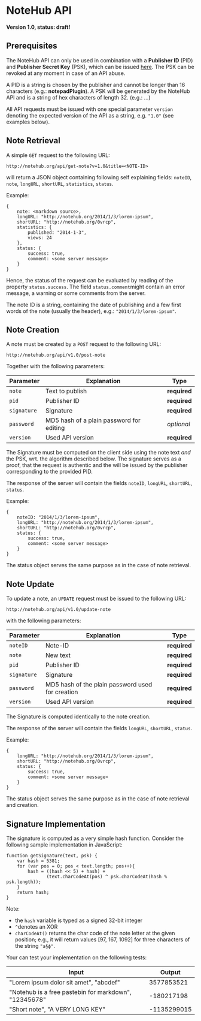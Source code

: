 # NoteHub API

**Version 1.0, status: draft!**

## Prerequisites

The NoteHub API can only be used in combination with a __Publisher ID__ (PID) and __Publisher Secret Key__ (PSK), which can be issued [here](http://notehub.org/api/register). The PSK can be revoked at any moment in case of an API abuse.

A PID is a string is chosen by the publisher and cannot be longer than 16 characters (e.g.: __notepadPlugin__). A PSK will be generated by the NoteHub API and is a string of hex characters of length 32. (e.g.: ...)

All API requests must be issued with one special parameter `version` denoting the expected version of the API as  a string, e.g. `"1.0"` (see examples below).

## Note Retrieval

A simple `GET` request to the following URL:

    http://notehub.org/api/get-note?v=1.0&title=<NOTE-ID>

will return a JSON object containing following self explaining fields: `noteID`, `note`, `longURL`, `shortURL`, `statistics`, `status`.

Example:

    {
        note: <markdown source>,
        longURL: "http://notehub.org/2014/1/3/lorem-ipsum",
        shortURL: "http://notehub.org/0vrcp",
        statistics: {
            published: "2014-1-3",
            views: 24
        },
        status: {
            success: true,
            comment: <some server message>
        }
    }

Hence, the status of the request can be evaluated by reading of the property `status.success`. The field `status.comment`might contain an error message, a warning or some comments from the server.

The note ID is a string, containing the date of publishing and a few first words of the note (usually the header), e.g.: `"2014/1/3/lorem-ipsum"`.

## Note Creation

A note must be created by a `POST` request to the following URL:

    http://notehub.org/api/v1.0/post-note

Together with the following parameters:

Parameter    | Explanation                              | Type
---          | ---                                      | ---
`note`       | Text to publish                          | **required**
`pid`        | Publisher ID                             | **required**
`signature`  | Signature                                | **required**
`password`   | MD5 hash of a plain password for editing | *optional*
`version`    | Used API version                         | **required**

The Signature must be computed on the client side using the note text _and_ the PSK, wrt. the algorithm described below. The signature serves as a proof, that the request is authentic and the will be issued by the publisher corresponding to the provided PID.

The response of the server will contain the fields `noteID`, `longURL`, `shortURL`, `status`.

Example:

    {
        noteID: "2014/1/3/lorem-ipsum",
        longURL: "http://notehub.org/2014/1/3/lorem-ipsum",
        shortURL: "http://notehub.org/0vrcp",
        status: {
            success: true,
            comment: <some server message>
        }
    }

The status object serves the same purpose as in the case of note retrieval.

## Note Update

To update a note, an `UPDATE` request must be issued to the following URL:

    http://notehub.org/api/v1.0/update-note

with the following parameters:

Parameter    | Explanation                                       | Type
---          | ---                                               | ---
`noteID`     | Note-ID                                           | **required**
`note`       | New text                                          | **required**
`pid`        | Publisher ID                                      | **required**
`signature`  | Signature                                         | **required**
`password`   | MD5 hash of the plain password used for creation  | **required**
`version`    | Used API version                                  | **required**

The Signature is computed identically to the note creation.

The response of the server will contain the fields `longURL`, `shortURL`, `status`.

Example:

    {
        longURL: "http://notehub.org/2014/1/3/lorem-ipsum",
        shortURL: "http://notehub.org/0vrcp",
        status: {
            success: true,
            comment: <some server message>
        }
    }

The status object serves the same purpose as in the case of note retrieval and creation.

## Signature Implementation

The signature is computed as a very simple hash function. Consider the following sample implementation in JavaScript:

    function getSignature(text, psk) {
        var hash = 5381;
        for (var pos = 0; pos < text.length; pos++){
            hash = ((hash << 5) + hash) + 
                   (text.charCodeAt(pos) ^ psk.charCodeAt(hash % psk.length));
        }
        return hash;
    }

Note:
 - the `hash` variable is typed as a signed 32-bit integer
 - `^`denotes an XOR
 - `charCodeAt()` returns the char code of the note letter at the given position; e.g., it will return values [97, 167, 1092] for three characters of the string `"a§ф"`.

Your can test your implementation on the following tests:

Input                                                   | Output
---                                                     | ---
"Lorem ipsum dolor sit amet", "abcdef"                  | 3577853521
"Notehub is a free pastebin for markdown", "12345678"   | -180217198
"Short note", "A VERY LONG KEY"                         | -1135299015
